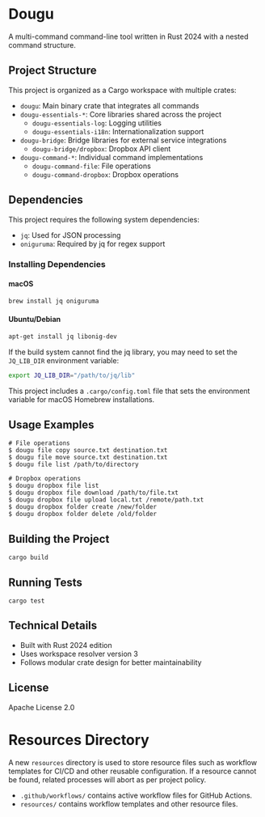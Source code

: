 # Dougu

A multi-command command-line tool written in Rust 2024 with a nested command structure.

## Project Structure

This project is organized as a Cargo workspace with multiple crates:

- `dougu`: Main binary crate that integrates all commands
- `dougu-essentials-*`: Core libraries shared across the project
  - `dougu-essentials-log`: Logging utilities
  - `dougu-essentials-i18n`: Internationalization support
- `dougu-bridge`: Bridge libraries for external service integrations
  - `dougu-bridge/dropbox`: Dropbox API client
- `dougu-command-*`: Individual command implementations
  - `dougu-command-file`: File operations
  - `dougu-command-dropbox`: Dropbox operations

## Dependencies

This project requires the following system dependencies:

- `jq`: Used for JSON processing
- `oniguruma`: Required by jq for regex support

### Installing Dependencies

#### macOS

```bash
brew install jq oniguruma
```

#### Ubuntu/Debian

```bash
apt-get install jq libonig-dev
```

If the build system cannot find the jq library, you may need to set the `JQ_LIB_DIR` environment variable:

```bash
export JQ_LIB_DIR="/path/to/jq/lib"
```

This project includes a `.cargo/config.toml` file that sets the environment variable for macOS Homebrew installations.

## Usage Examples

```
# File operations
$ dougu file copy source.txt destination.txt
$ dougu file move source.txt destination.txt
$ dougu file list /path/to/directory

# Dropbox operations
$ dougu dropbox file list
$ dougu dropbox file download /path/to/file.txt
$ dougu dropbox file upload local.txt /remote/path.txt
$ dougu dropbox folder create /new/folder
$ dougu dropbox folder delete /old/folder
```

## Building the Project

```
cargo build
```

## Running Tests

```
cargo test
```

## Technical Details

- Built with Rust 2024 edition
- Uses workspace resolver version 3
- Follows modular crate design for better maintainability

## License

Apache License 2.0

# Resources Directory

A new `resources` directory is used to store resource files such as workflow templates for CI/CD and other reusable configuration. If a resource cannot be found, related processes will abort as per project policy.

- `.github/workflows/` contains active workflow files for GitHub Actions.
- `resources/` contains workflow templates and other resource files. 